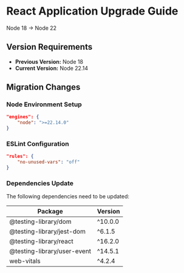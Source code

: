 # React Application Upgrade Guide
Node 18 → Node 22

## Version Requirements
- **Previous Version:** Node 18
- **Current Version:** Node 22.14

## Migration Changes

### Node Environment Setup
```json
"engines": {
    "node": ">=22.14.0"
}
```

### ESLint Configuration
```json
"rules": {
    "no-unused-vars": "off"
}
```

### Dependencies Update
The following dependencies need to be updated:

| Package | Version |
|---------|---------|
| @testing-library/dom | ^10.0.0 |
| @testing-library/jest-dom | ^6.1.5 |
| @testing-library/react | ^16.2.0 |
| @testing-library/user-event | ^14.5.1 |
| web-vitals | ^4.2.4 |